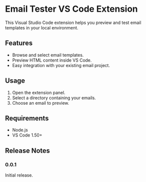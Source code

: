 # Email Tester VS Code Extension

This Visual Studio Code extension helps you preview and test email templates in your local environment.

## Features

- Browse and select email templates.
- Preview HTML content inside VS Code.
- Easy integration with your existing email project.

## Usage

1. Open the extension panel.
2. Select a directory containing your emails.
3. Choose an email to preview.

## Requirements

- Node.js
- VS Code 1.50+

## Release Notes

### 0.0.1

Initial release.
